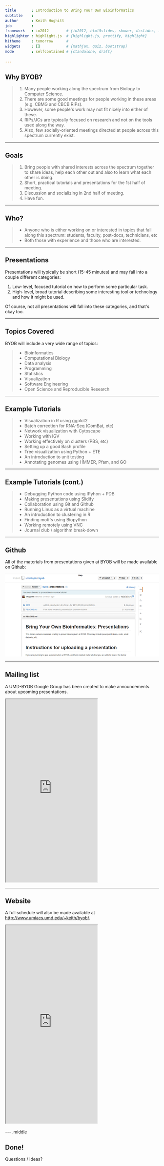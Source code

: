 ```yaml
---
title       : Introduction to Bring Your Own Bioinformatics
subtitle    :
author      : Keith Hughitt
job         :
framework   : io2012        # {io2012, html5slides, shower, dzslides, ...}
highlighter : highlight.js  # {highlight.js, prettify, highlight}
hitheme     : tomorrow      #
widgets     : []            # {mathjax, quiz, bootstrap}
mode        : selfcontained # {standalone, draft}

---
```


## Why BYOB?

> 1. Many people working along the spectrum from <span class='blue2'>Biology
     </span> to <span class='blue2'>Computer Science</span>.
> 2. There are some good meetings for people working in these areas (e.g. CBMG
     and CBCB RIPs).
> 3. However, some people's work may not fit nicely into either of these.
> 4. RIPs/JCs are typically focused on research and not on the tools used along
     the way.
> 5. Also, few socially-oriented meetings directed at people across this spectrum
     currently exist.

---

## Goals

> 1. Bring people with shared interests <span class='blue2'>across the spectrum
     </span> together to share ideas, help each other out and also to learn what
     each other is doing.
> 2. Short, practical tutorials and presentations for the 1st half of meeting.
> 3. Discussion and socializing in 2nd half of meeting.
> 4. Have fun.

---

## Who?

> - Anyone who is either working on or interested in topics that fall along this
spectrum: students, faculty, post-docs, technicians, etc
> - Both those with experience and those who are interested.

---

## Presentations

Presentations will typically be short (15-45 minutes) and may fall into a
couple different categories:

1. <span class='blue'>Low-level</span>, focused tutorial on how to perform some
   particular task.
2. <span class='blue3'>High-level</span>, broad tutorial describing some
   interesting tool or technology and how it might be used.

Of course, not all presentations will fall into these categories, and that's
okay too.

---

## Topics Covered

BYOB will include a very wide range of topics:

> - Bioinformatics
> - Computational Biology
> - Data analysis
> - Programming
> - Statistics
> - Visualization
> - Software Engineering
> - Open Science and Reproducible Research

---

## Example Tutorials

> - Visualization in R using ggplot2
> - Batch correction for RNA-Seq (ComBat, etc)
> - Network visualization with Cytoscape
> - Working with IGV
> - Working effectively on clusters (PBS, etc)
> - Setting up a good Bash profile
> - Tree visualization using Python + ETE
> - An introduction to unit testing
> - Annotating genomes using HMMER, Pfam, and GO

---

## Example Tutorials (cont.)

> - Debugging Python code using IPyhon + PDB
> - Making presentations using Slidify
> - Collaboration using Git and Github
> - Running Linux as a virtual machine
> - An introduction to clustering in R
> - Finding motifs using Biopython
> - Working remotely using VNC
> - Journal club / algorithm break-down

---

## Github

All of the materials from presentations given at BYOB will be made available
on Github:

![Github](assets/img/github.png)

---

## Mailing list

A UMD-BYOB Google Group has been created to make announcements about upcoming
presentations.


<iframe src='http://groups.google.com/forum/#!forum/umd-byob' height='600px'></iframe>

---

## Website

A full schedule will also be made available at http://www.umiacs.umd.edu/~keith/byob/.

<iframe src='http://www.umiacs.umd.edu/~keith/byob/' height='650px'></iframe>

--- .middle

## Done!

Questions / Ideas?

